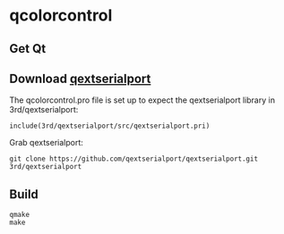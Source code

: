 qcolorcontrol
=============

## Get Qt

## Download [qextserialport](https://github.com/qextserialport/qextserialport)

The qcolorcontrol.pro file is set up to expect the qextserialport
library in 3rd/qextserialport:

```
include(3rd/qextserialport/src/qextserialport.pri)
```

Grab qextserialport:

```
git clone https://github.com/qextserialport/qextserialport.git 3rd/qextserialport
```

## Build

```
qmake
make
```




